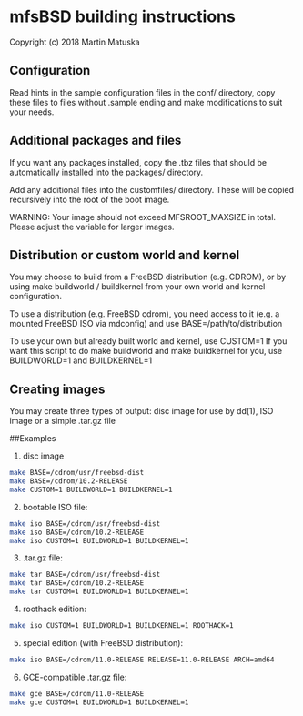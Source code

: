 # mfsBSD building instructions

Copyright (c) 2018 Martin Matuska <mm at FreeBSD.org>

## Configuration
Read hints in the sample configuration files in the conf/ directory, copy
these files to files without .sample ending and make modifications to suit 
your needs.

## Additional packages and files
If you want any packages installed, copy the .tbz files that should be 
automatically installed into the packages/ directory.

Add any additional files into the customfiles/ directory. These will be copied
recursively into the root of the boot image.

WARNING:
Your image should not exceed MFSROOT_MAXSIZE in total.
Please adjust the variable for larger images.

## Distribution or custom world and kernel
You may choose to build from a FreeBSD distribution (e.g. CDROM), or by
using make buildworld / buildkernel from your own world and kernel
configuration.

To use a distribution (e.g. FreeBSD cdrom), you need access to it 
(e.g. a mounted FreeBSD ISO via mdconfig) and use BASE=/path/to/distribution

To use your own but already built world and kernel, use CUSTOM=1
If you want this script to do make buildworld and make buildkernel for you,
use BUILDWORLD=1 and BUILDKERNEL=1

## Creating images

You may create three types of output: disc image for use by dd(1), 
ISO image or a simple .tar.gz file

##Examples

1. disc image

  ```bash
  make BASE=/cdrom/usr/freebsd-dist
  make BASE=/cdrom/10.2-RELEASE
  make CUSTOM=1 BUILDWORLD=1 BUILDKERNEL=1
  ```

2. bootable ISO file:

  ```bash
  make iso BASE=/cdrom/usr/freebsd-dist
  make iso BASE=/cdrom/10.2-RELEASE
  make iso CUSTOM=1 BUILDWORLD=1 BUILDKERNEL=1
  ```

3. .tar.gz file:

  ```bash
  make tar BASE=/cdrom/usr/freebsd-dist
  make tar BASE=/cdrom/10.2-RELEASE
  make tar CUSTOM=1 BUILDWORLD=1 BUILDKERNEL=1
  ```

4. roothack edition:

  ```bash
  make iso CUSTOM=1 BUILDWORLD=1 BUILDKERNEL=1 ROOTHACK=1
  ```

5. special edition (with FreeBSD distribution):

  ```bash
  make iso BASE=/cdrom/11.0-RELEASE RELEASE=11.0-RELEASE ARCH=amd64
  ```

6. GCE-compatible .tar.gz file:

  ```bash
  make gce BASE=/cdrom/11.0-RELEASE
  make gce CUSTOM=1 BUILDWORLD=1 BUILDKERNEL=1
  ```
